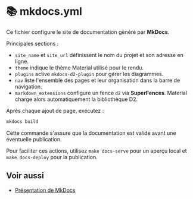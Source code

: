 # 📚 mkdocs.yml

Ce fichier configure le site de documentation généré par **MkDocs**.

Principales sections :

- `site_name` et `site_url` définissent le nom du projet et son adresse en ligne.
- `theme` indique le thème Material utilisé pour le rendu.
- `plugins` active `mkdocs-d2-plugin` pour gérer les diagrammes.
- `nav` liste l'ensemble des pages et leur organisation dans la barre de navigation.
- `markdown_extensions` configure un fence `d2` via **SuperFences**.
  Material charge alors automatiquement la bibliothèque D2.

Après chaque ajout de page, exécutez :

```bash
mkdocs build
```

Cette commande s'assure que la documentation est valide avant une éventuelle publication.

Pour faciliter ces actions, utilisez `make docs-serve` pour un aperçu local et `make docs-deploy` pour la publication.

## Voir aussi

- [Présentation de MkDocs](../explications/mkdocs.md)
